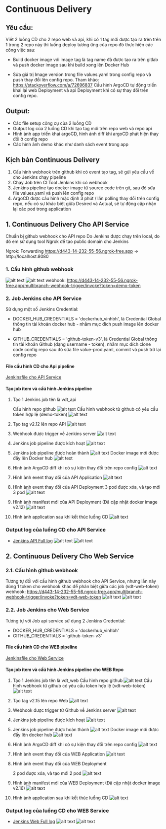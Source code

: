 # Continuous Delivery
## Yêu cầu:
Viết 2 luồng CD cho 2 repo web và api, khi có 1 tag mới được tạo ra trên trên 1 trong 2 repo này thì luồng deploy tương ứng của repo đó thực hiện các công việc sau:

- Build docker image với image tag là tag name đã được tạo ra trên gitlab và push docker image sau khi build xong lên Docker Hub

- Sửa giá trị Image version trong file values.yaml  trong config repo và push thay đổi lên config repo. Tham khảo: https://stackoverflow.com/a/72696837
Cấu hình ArgoCD tự động triển khai lại web Deployment và api Deployment khi có sự thay đổi trên config repo.
                           
## Output:
- Các file setup công cụ của 2 luồng CD
- Output log của 2 luồng CD khi tạo tag mới trên repo web và repo api
- Hình ảnh app triển khai argoCD, hình ảnh diff khi argoCD phát hiện thay đổi ở config repo
- Các hình ảnh demo khác như danh sách event trong app

## Kịch bản Continuous Delivery
1. Cấu hình webhook trên github khi có event tạo tag, sẽ gửi yêu cầu về cho Jenkins chạy pipeline
2. Chạy Job trên CI Tool Jenkins khi có webhook
3. Jenkins pipeline tạo docker image từ source code trên git, sau đó sửa file values.yaml và push lên config repo
4. ArgoCD được cấu hình mặc định 3 phút / lần polling thay đổi trên config repo, nếu có sự khác biệt giữa Desired và Actual, sẽ tự động cập nhận lại các pod trong application

## 1. Continuous Delivery Cho API Service
Chuẩn bị github webhook cho API repo
Do Jenkins được chạy trên local, do đó em sử dụng tool Ngrok để tạo public domain cho Jenkins

Ngrok: Forwarding https://d443-14-232-55-56.ngrok-free.app -> http://localhost:8080

### 1. Cấu hình github webhook
![alt text](./images/vdt-api/github-webhook.png)
![alt text](./images/vdt-api/github-webhook-tag.png)
webhook: https://d443-14-232-55-56.ngrok-free.app/multibranch-webhook-trigger/invoke?token=demo-token

### 2. Job Jenkins cho API Service
Sử dụng một số Jenkins Credential:
- DOCKER_HUB_CREDENTIALS = 'dockerhub_vinhbh', là Credential Global thông tin tài khoản docker hub - nhằm mục đích push image lên docker hub

- GITHUB_CREDENTIALS = 'github-token-v3', là Credential Global thông tin tài khoản Github (đạng username - token), nhằm mục đích clone code config repo sau đó sửa file value-prod.yaml, commit và push trở lại config repo

#### File cấu hình CD cho Api pipeline 
[Jenkinsfile cho API Service](https://github.com/Vinh1507/vdt-api/blob/main/Jenkinsfile)

#### Tạo job item và cấú hình Jenkins pipeline
1. Tạo 1 Jenkins job tên là vdt_api

    Cấu hình repo github
![alt text](./images/vdt-api/jenkins-config-git.png)
Cấu hình webhook từ github có yêu cầu token hợp lệ (demo-token)
![alt text](./images/vdt-api/jenkins-config-webhook.png)

2. Tạo tag v2.12 lên repo API
![alt text](./images/vdt-api/api-create-tag.png)

3. Webhook được trigger về Jenkins server
![alt text](./images/vdt-api/git-webhook-trigger.png)

4. Jenkins job pipeline được kích hoạt
![alt text](./images/vdt-api/jenkins-trigger.png)

5. Jenkins job pipeline được hoàn thành
![alt text](./images/vdt-api/jenkins-job-done.png)
    Docker image mới được đẩy lên Docker hub
![alt text](./images/vdt-api/api-docker-image.png)

6. Hình ảnh ArgoCD diff khi có sự kiện thay đổi trên repo config
![alt text](./images/vdt-api/argo-diff-image.png)

7. Hình ảnh event thay đổi của API Application
![alt text](./images/vdt-api/argo-event-app.png)

8. Hình ảnh event thay đổi của API Deployment
3 pod được xóa, và tạo mới 3 pod
![alt text](./images/vdt-api/argo-event-deploy.png)

9. Hình ảnh manifest mới của API Deployment (Đã cập nhật docker image v2.12)
![alt text](./images/vdt-api/argo-manifest.png)

10. Hình ảnh application sau khi kết thúc luồng CD
![alt text](./images/vdt-api/argo-api-app-done.png)
### Output log của luồng CD cho API Service
- [Jenkins API Full log](./logs/jenkins-api-log.md)
![alt text](./images/vdt-api/jenkins-output-1.png)
![alt text](./images/vdt-api/jenkins-output-2.png)



## 2. Continuous Delivery Cho Web Service
### 2.1. Cấu hình github webhook
Tương tự đối với cấu hình github webhook cho API Service, nhưng lần này dùng 1 token cho webhook khác để phân biệt giữa các job (vdt-web-token)
webhook: https://d443-14-232-55-56.ngrok-free.app/multibranch-webhook-trigger/invoke?token=vdt-web-token
![alt text](./images/vdt-web/web-git-webhook.png)
![alt text](./images/vdt-web/web-git-webhook-tag.png)

### 2.2. Job Jenkins cho Web Service
Tương tự với Job api service sử dụng 2 Jenkins Credential:
- DOCKER_HUB_CREDENTIALS = 'dockerhub_vinhbh'
- GITHUB_CREDENTIALS = 'github-token-v3'

#### File cấu hình CD cho WEB pipeline 
[Jenkinsfile cho Web Service](https://github.com/Vinh1507/vdt-web/blob/main/Jenkinsfile)


#### Tạo job item và cấú hình Jenkins pipeline cho WEB Repo
1. Tạo 1 Jenkins job tên là vdt_web
    Cấu hình repo github
![alt text](./images/vdt-web/web-jenkins-job.png)
Cấu hình webhook từ github có yêu cầu token hợp lệ (vdt-web-token)
![alt text](./images/vdt-web/web-jenkins-job-token.png)

2. Tạo tag v2.15 lên repo Web
![alt text](./images/vdt-web/web-git-create-tag.png)
3. Webhook được trigger từ Github về Jenkins server
![alt text](./images/vdt-web/web-git-webhook-trigger.png)
4. Jenkins job pipeline được kích hoạt
![alt text](./images/vdt-web/web-jenkins-trigger.png)
5. Jenkins job pipeline được hoàn thành
![alt text](./images/vdt-web/web-jenkins-done.png)
    Docker image mới được đẩy lên docker hub
![alt text](./images/vdt-web/web-docker-image.png)
6. Hình ảnh ArgoCD diff khi có sự kiện thay đổi trên repo config
![alt text](./images/vdt-web/web-argo-diff.png)
7. Hình ảnh event thay đổi của WEB Application
![alt text](./images/vdt-web/argo-diff-app.png)
8. Hình ảnh event thay đổi của WEB Deployment

    2 pod được xóa, và tạo mới 2 pod
![alt text](./images/vdt-web/argo-diff-deploy.png)
9. Hình ảnh manifest mới của WEB Deployment (Đã cập nhật docker image v2.16)
![alt text](./images/vdt-web/argo-web-manifest.png)
10. Hình ảnh application sau khi kết thúc luồng CD
![alt text](./images/vdt-web/argo-web-cd-done.png)

### Output log của luồng CD cho WEB Service
- [Jenkins Web Full log](./logs/jenkins-web-log.md)
![alt text](./images/vdt-web/jenkins-log-1.png)
![alt text](./images/vdt-web/jenkins-log-2.png)